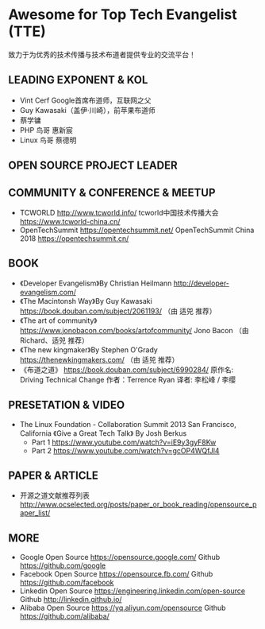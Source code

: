 # Awesome for Top Tech Evangelist (TTE)

致力于为优秀的技术传播与技术布道者提供专业的交流平台！

## LEADING EXPONENT & KOL
- Vint Cerf Google首席布道师，互联网之父
- Guy Kawasaki（盖伊·川崎），前苹果布道师 
- 蔡学镛 
- PHP 鸟哥  惠新宸 
- Linux 鸟哥 蔡德明 

## OPEN SOURCE PROJECT LEADER


## COMMUNITY & CONFERENCE & MEETUP
- TCWORLD  http://www.tcworld.info/  tcworld中国技术传播大会  https://www.tcworld-china.cn/
- OpenTechSummit https://opentechsummit.net/ OpenTechSummit China 2018 https://opentechsummit.cn/


## BOOK
- 《Developer Evangelism》By Christian Heilmann  http://developer-evangelism.com/
- 《The Macintonsh Way》By  Guy Kawasaki https://book.douban.com/subject/2061193/ （由 适兕 推荐）
- 《The art of community》 https://www.jonobacon.com/books/artofcommunity/  Jono Bacon （由 Richard、适兕 推荐）
- 《The new kingmaker》By Stephen O'Grady  https://thenewkingmakers.com/ （由 适兕 推荐）
- 《布道之道》 https://book.douban.com/subject/6990284/  原作名: Driving Technical Change  作者：Terrence Ryan 译者: 李松峰 / 李缨


## PRESETATION & VIDEO
- The Linux Foundation - Collaboration Summit 2013 San Francisco, California 
  《Give a Great Tech Talk》 By Josh Berkus  
  - Part 1 https://www.youtube.com/watch?v=iE9y3gyF8Kw
  - Part 2 https://www.youtube.com/watch?v=gcOP4WQfJl4 


## PAPER & ARTICLE
- 开源之道文献推荐列表  http://www.ocselected.org/posts/paper_or_book_reading/opensource_paper_list/ 



## MORE 
- Google Open Source https://opensource.google.com/      Github  https://github.com/google
- Facebook Open Source https://opensource.fb.com/  Github  https://github.com/facebook
- Linkedin Open Source https://engineering.linkedin.com/open-source Github http://linkedin.github.io/
- Alibaba Open Source  https://yq.aliyun.com/opensource  Github  https://github.com/alibaba/ 

